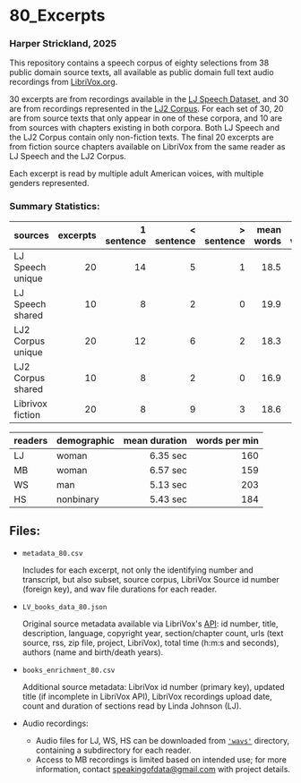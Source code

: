 # 80_Excerpts

### Harper Strickland, 2025

This repository contains a speech corpus of eighty selections from 38 public domain source texts, all available as public domain full text audio recordings from [LibriVox.org][1].

[1]: <https://librivox.org/pages/about-librivox/> "About LibriVox"

30 excerpts are from recordings available in the [LJ Speech Dataset][2], and 30 are from recordings represented in the [LJ2 Corpus][3]. For each set of 30, 20 are from source texts that only appear in one of these corpora, and 10 are from sources with chapters existing in both corpora. Both LJ Speech and the LJ2 Corpus contain only non-fiction texts. The final 20 excerpts are from fiction source chapters available on LibriVox from the same reader as LJ Speech and the LJ2 Corpus.

[2]: <https://keithito.com/LJ-Speech-Dataset/> "Access LJ Speech"
[3]: <https://github.com/speakingofdata/LJ2_Corpus> "Access LJ2 Corpus"

Each excerpt is read by multiple adult American voices, with multiple genders represented.


### Summary Statistics:

sources            | excerpts | 1 sentence | < sentence | > sentence | mean words | min words | max words
:----------------- | -------: | ---------: | ---------: | ---------: | ---------: | --------: | --------:
LJ Speech unique   | 20       | 14         | 5          | 1          | 18.5       | 10        | 30      |
LJ Speech shared   | 10       | 8          | 2          | 0          | 19.9       | 14        | 27      |
LJ2 Corpus unique  | 20       | 12         | 6          | 2          | 18.3       | 6         | 28      |
LJ2 Corpus shared  | 10       | 8          | 2          | 0          | 16.9       | 5         | 25      |
Librivox fiction   | 20       | 8          | 9          | 3          | 18.6       | 3         | 31      |


readers | demographic | mean duration | words per min
:------ | :---------- | ------------: | ------------:
LJ      | woman       | 6.35 sec      | 160         |
MB      | woman       | 6.57 sec      | 159         |
WS      | man         | 5.13 sec      | 203         |
HS      | nonbinary   | 5.43 sec      | 184         |


## Files:

- `metadata_80.csv`

	Includes for each excerpt, not only the identifying number and transcript, but also subset, source corpus, LibriVox Source id number (foreign key), and wav file durations for each reader.

- `LV_books_data_80.json`

	Original source metadata available via LibriVox's [API][4]: id number, title, description, language, copyright year, section/chapter count, urls (text source, rss, zip file, project, LibriVox), total time (h\:m\:s and seconds), authors (name and birth/death years).

[4]: <https://librivox.org/api/info> "LibriVox API documentation"

- `books_enrichment_80.csv`

	Additional source metadata: LibriVox id number (primary key), updated title (if incomplete in LibriVox API), LibriVox recordings upload date, count and duration of sections read by Linda Johnson (LJ).

- Audio recordings:
	- Audio files for LJ, WS, HS can be downloaded from [`'wavs'`][5] directory, containing a subdirectory for each reader.
	- Access to MB recordings is limited based on intended use; for more information, contact <a href="mailto:speakingofdata\@gmail.com">speakingofdata\@gmail.com</a> with project details.

[5]: <https://github.com/speakingofdata/80_Excerpts/tree/main/wavs> "wavs subdirectory"
